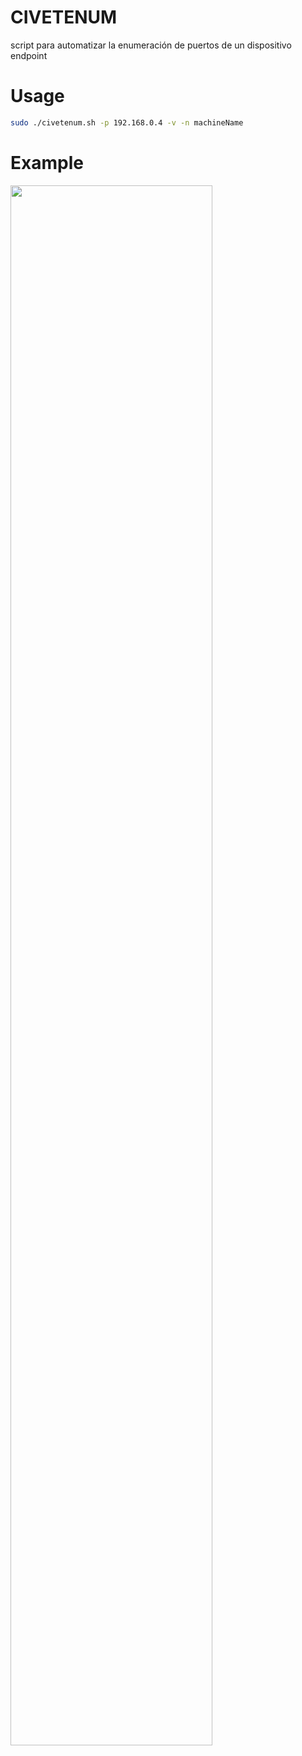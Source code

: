 # CIVETENUM
script para automatizar la enumeración de puertos de un dispositivo endpoint

# Usage

```bash
sudo ./civetenum.sh -p 192.168.0.4 -v -n machineName
```

# Example

<img src="https://github.com/c4me-caro/civetenum/blob/main/media/example.gif?raw=true" width="80%" height="80%">
